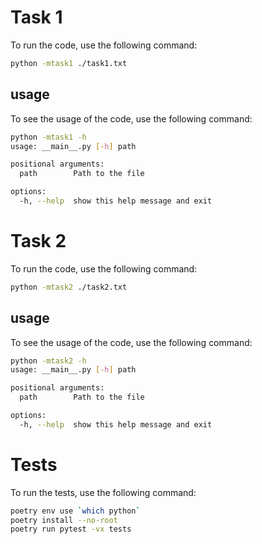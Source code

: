 # Task 1

To run the code, use the following command:

```sh
python -mtask1 ./task1.txt

```

## usage

To see the usage of the code, use the following command:

```sh
python -mtask1 -h
usage: __main__.py [-h] path

positional arguments:
  path        Path to the file

options:
  -h, --help  show this help message and exit
```

# Task 2

To run the code, use the following command:

```sh
python -mtask2 ./task2.txt

```

## usage

To see the usage of the code, use the following command:

```sh
python -mtask2 -h
usage: __main__.py [-h] path

positional arguments:
  path        Path to the file

options:
  -h, --help  show this help message and exit
```

# Tests

To run the tests, use the following command:

```sh
poetry env use `which python`
poetry install --no-root
poetry run pytest -vx tests
```
